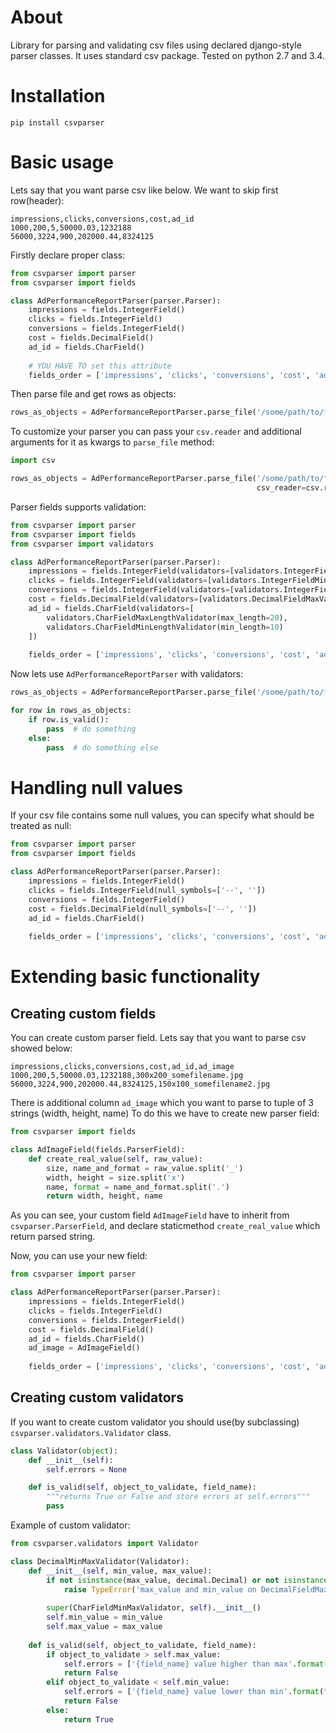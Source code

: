 # About
Library for parsing and validating csv files using declared django-style parser classes.
It uses standard csv package. Tested on python 2.7 and 3.4.

# Installation
`pip install csvparser`

# Basic usage
Lets say that you want parse csv like below. We want to skip first row(header):

```
impressions,clicks,conversions,cost,ad_id
1000,200,5,50000.03,1232188
56000,3224,900,202000.44,8324125
```

Firstly declare proper class:

```python
from csvparser import parser
from csvparser import fields

class AdPerformanceReportParser(parser.Parser):
    impressions = fields.IntegerField()
    clicks = fields.IntegerField()
    conversions = fields.IntegerField()
    cost = fields.DecimalField()
    ad_id = fields.CharField()
    
    # YOU HAVE TO set this attribute
    fields_order = ['impressions', 'clicks', 'conversions', 'cost', 'ad_id']
```

Then parse file and get rows as objects:

```python
rows_as_objects = AdPerformanceReportParser.parse_file('/some/path/to/file', start_from_line=2)  # parse_file returns iterator 
```

To customize your parser you can pass your `csv.reader` and additional arguments for it as kwargs to `parse_file` method:
```python
import csv

rows_as_objects = AdPerformanceReportParser.parse_file('/some/path/to/file', start_from_line=2,
                                                       csv_reader=csv.reader, delimiter=';', quotechar='|') 
```

Parser fields supports validation:
```python
from csvparser import parser
from csvparser import fields
from csvparser import validators

class AdPerformanceReportParser(parser.Parser):
    impressions = fields.IntegerField(validators=[validators.IntegerFieldMinValidator(min_value=0)])
    clicks = fields.IntegerField(validators=[validators.IntegerFieldMinValidator(min_value=0)])
    conversions = fields.IntegerField(validators=[validators.IntegerFieldMinValidator(min_value=0)])
    cost = fields.DecimalField(validators=[validators.DecimalFieldMaxValidator(max_value=decimal.Decimal('5000000.00')),])
    ad_id = fields.CharField(validators=[
        validators.CharFieldMaxLengthValidator(max_length=20),
        validators.CharFieldMinLengthValidator(min_length=10)
    ])
    
    fields_order = ['impressions', 'clicks', 'conversions', 'cost', 'ad_id']
```

Now lets use `AdPerformanceReportParser` with validators:
```python
rows_as_objects = AdPerformanceReportParser.parse_file('/some/path/to/file', start_from_line=2)

for row in rows_as_objects:
    if row.is_valid():
        pass  # do something
    else:
        pass  # do something else
```

# Handling null values
If your csv file contains some null values, you can specify what should be treated as null:
```python
from csvparser import parser
from csvparser import fields

class AdPerformanceReportParser(parser.Parser):
    impressions = fields.IntegerField()
    clicks = fields.IntegerField(null_symbols=['--', ''])
    conversions = fields.IntegerField()
    cost = fields.DecimalField(null_symbols=['--', ''])
    ad_id = fields.CharField()
    
    fields_order = ['impressions', 'clicks', 'conversions', 'cost', 'ad_id']
```

# Extending basic functionality

## Creating custom fields

You can create custom parser field. Lets say that you want to parse csv showed below:
```
impressions,clicks,conversions,cost,ad_id,ad_image
1000,200,5,50000.03,1232188,300x200_somefilename.jpg
56000,3224,900,202000.44,8324125,150x100_somefilename2.jpg
```

There is additional column `ad_image` which you want to parse to tuple of 3 strings (width, height, name)
To do this we have to create new parser field:
```python
from csvparser import fields

class AdImageField(fields.ParserField):
    def create_real_value(self, raw_value):
        size, name_and_format = raw_value.split('_')
        width, height = size.split('x')
        name, format = name_and_format.split('.')
        return width, height, name
```

As you can see, your custom field `AdImageField` have to inherit from `csvparser.ParserField`,
and declare staticmethod `create_real_value` which return parsed string.

Now, you can use your new field:
```python
from csvparser import parser

class AdPerformanceReportParser(parser.Parser):
    impressions = fields.IntegerField()
    clicks = fields.IntegerField()
    conversions = fields.IntegerField()
    cost = fields.DecimalField()
    ad_id = fields.CharField()
    ad_image = AdImageField()
    
    fields_order = ['impressions', 'clicks', 'conversions', 'cost', 'ad_id', 'ad_image']
```

## Creating custom validators
If you want to create custom validator you should use(by subclassing) `csvparser.validators.Validator` class.

```python
class Validator(object):
    def __init__(self):
        self.errors = None

    def is_valid(self, object_to_validate, field_name):
        """returns True or False and store errors at self.errors"""
        pass
```

Example of custom validator:

```python
from csvparser.validators import Validator

class DecimalMinMaxValidator(Validator):
    def __init__(self, min_value, max_value):
        if not isinstance(max_value, decimal.Decimal) or not isinstance(min_value, decimal.Decimal):
            raise TypeError('max_value and min_value on DecimalFieldMaxValidator has to be decimal')
            
        super(CharFieldMinMaxValidator, self).__init__()
        self.min_value = min_value
        self.max_value = max_value
        
    def is_valid(self, object_to_validate, field_name):
        if object_to_validate > self.max_value:
            self.errors = ['{field_name} value higher than max'.format(field_name=field_name)]
            return False
        elif object_to_validate < self.min_value:
            self.errors = ['{field_name} value lower than min'.format(field_name=field_name)]
            return False
        else:
            return True

```